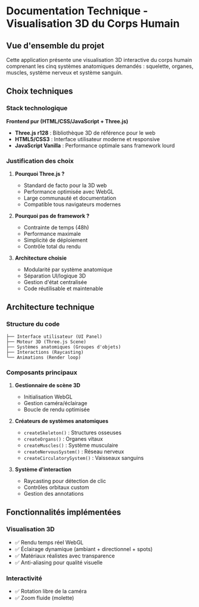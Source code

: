 # Documentation Technique - Visualisation 3D du Corps Humain

## Vue d'ensemble du projet

Cette application présente une visualisation 3D interactive du corps humain comprenant les cinq systèmes anatomiques demandés : squelette, organes, muscles, système nerveux et système sanguin.

## Choix techniques

### Stack technologique

**Frontend pur (HTML/CSS/JavaScript + Three.js)**
- **Three.js r128** : Bibliothèque 3D de référence pour le web
- **HTML5/CSS3** : Interface utilisateur moderne et responsive
- **JavaScript Vanilla** : Performance optimale sans framework lourd

### Justification des choix

1. **Pourquoi Three.js ?**
   - Standard de facto pour la 3D web
   - Performance optimisée avec WebGL
   - Large communauté et documentation
   - Compatible tous navigateurs modernes

2. **Pourquoi pas de framework ?**
   - Contrainte de temps (48h)
   - Performance maximale
   - Simplicité de déploiement
   - Contrôle total du rendu

3. **Architecture choisie**
   - Modularité par système anatomique
   - Séparation UI/logique 3D
   - Gestion d'état centralisée
   - Code réutilisable et maintenable

## Architecture technique

### Structure du code

```
├── Interface utilisateur (UI Panel)
├── Moteur 3D (Three.js Scene)
├── Systèmes anatomiques (Groupes d'objets)
├── Interactions (Raycasting)
└── Animations (Render loop)
```

### Composants principaux

1. **Gestionnaire de scène 3D**
   - Initialisation WebGL
   - Gestion caméra/éclairage
   - Boucle de rendu optimisée

2. **Créateurs de systèmes anatomiques**
   - `createSkeleton()` : Structures osseuses
   - `createOrgans()` : Organes vitaux
   - `createMuscles()` : Système musculaire
   - `createNervousSystem()` : Réseau nerveux
   - `createCirculatorySystem()` : Vaisseaux sanguins

3. **Système d'interaction**
   - Raycasting pour détection de clic
   - Contrôles orbitaux custom
   - Gestion des annotations

## Fonctionnalités implémentées

### Visualisation 3D
- ✅ Rendu temps réel WebGL
- ✅ Éclairage dynamique (ambiant + directionnel + spots)
- ✅ Matériaux réalistes avec transparence
- ✅ Anti-aliasing pour qualité visuelle

### Interactivité
- ✅ Rotation libre de la caméra
- ✅ Zoom fluide (molette)
